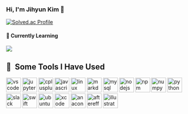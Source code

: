 ### Hi, I'm Jihyun Kim 👋

<!--
**rabBit64/rabBit64** is a ✨ _special_ ✨ repository because its `README.md` (this file) appears on your GitHub profile.

Here are some ideas to get you started:

- 🔭 I’m currently working on ...
- 🌱 I’m currently learning ...
- 👯 I’m looking to collaborate on ...
- 🤔 I’m looking for help with ...
- 💬 Ask me about ...
- 📫 How to reach me: ...
- 😄 Pronouns: ...
- ⚡ Fun fact: ...
-->
<!--![header](https://capsule-render.vercel.app/api?type=waving&color=timeGradient&height=200&section=header&text=Jihyun%20Kim&fontSize=30)-->

[![Solved.ac Profile](http://mazassumnida.wtf/api/v2/generate_badge?boj=rabBit64)](https://solved.ac/rabBit64/)

<div><h4>🌱 Currently Learning</h4></div>
<img src="https://img.shields.io/badge/React-20232A?style=for-the-badge&logo=react&logoColor=61DAFB" />

<h2> 🚀 &nbsp;Some Tools I Have Used</h2>
<p align="left">
<img src="https://cdn.jsdelivr.net/gh/devicons/devicon/icons/vscode/vscode-original.svg" alt="vscode" width="40" height="40"/>
<img src="https://cdn.jsdelivr.net/gh/devicons/devicon/icons/jupyter/jupyter-original.svg" alt="jupyter" width="40" height="40"/>
<img src="https://cdn.jsdelivr.net/gh/devicons/devicon/icons/cplusplus/cplusplus-original.svg" alt="cplusplus" width="40" height="40"/>
<img src="https://cdn.jsdelivr.net/gh/devicons/devicon/icons/javascript/javascript-original.svg" alt="javascript" width="40" height="40"/>
<img src="https://cdn.jsdelivr.net/gh/devicons/devicon/icons/linux/linux-original.svg" alt="linux" width="40" height="40"/>
<img src="https://cdn.jsdelivr.net/gh/devicons/devicon/icons/markdown/markdown-original.svg" alt="markdown" width="40" height="40"/>
<img src="https://cdn.jsdelivr.net/gh/devicons/devicon/icons/mysql/mysql-original-wordmark.svg" alt="mysql" width="40" height="40"/>
<img src="https://cdn.jsdelivr.net/gh/devicons/devicon/icons/nodejs/nodejs-original.svg" alt="nodejs" width="40" height="40"/>          
<img src="https://cdn.jsdelivr.net/gh/devicons/devicon/icons/npm/npm-original-wordmark.svg" alt="npm" width="40" height="40"/>
<img src="https://cdn.jsdelivr.net/gh/devicons/devicon/icons/numpy/numpy-original.svg" alt="numpy" width="40" height="40"/> 
<img src="https://cdn.jsdelivr.net/gh/devicons/devicon/icons/python/python-original-wordmark.svg" alt="python" width="40" height="40"/>
<img src="https://cdn.jsdelivr.net/gh/devicons/devicon/icons/slack/slack-original.svg" alt="slack" width="40" height="40" />
<img src="https://cdn.jsdelivr.net/gh/devicons/devicon/icons/swift/swift-original.svg" alt="swift" width="40" height="40" />         
<img src="https://cdn.jsdelivr.net/gh/devicons/devicon/icons/ubuntu/ubuntu-plain-wordmark.svg" alt="ubuntu" width="40" height="40"/>
<img src="https://cdn.jsdelivr.net/gh/devicons/devicon/icons/xcode/xcode-original.svg" alt="xcode" width="40" height="40"/>
<img src="https://cdn.jsdelivr.net/gh/devicons/devicon/icons/anaconda/anaconda-original.svg" alt="anaconda" width="40" height="40"/>
<img src="https://cdn.jsdelivr.net/gh/devicons/devicon/icons/aftereffects/aftereffects-original.svg" alt="aftereffects" width="40" height="40"/>
<img src="https://cdn.jsdelivr.net/gh/devicons/devicon/icons/illustrator/illustrator-plain.svg" alt="illustrator" width="40" height="40"/>       
</p>



